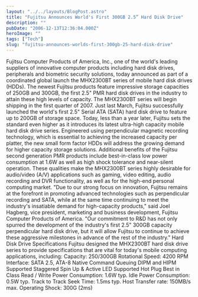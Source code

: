 ```yaml
---
layout: "../../layouts/BlogPost.astro"
title: "Fujitsu Announces World's First 300GB 2.5” Hard Disk Drive"
description: ""
pubDate: "2006-12-13T12:36:04.000Z"
heroImage: ""
tags: ["Tech"]
slug: "fujitsu-announces-worlds-first-300gb-25-hard-disk-drive"
---
```


Fujitsu Computer Products of America, Inc., one of the world's leading suppliers of innovative computer products including hard disk drives, peripherals and biometric security solutions, today announced as part of a coordinated global launch the MHX2300BT series of mobile hard disk drives (HDDs). The newest Fujitsu products feature impressive storage capacities of 250GB and 300GB, the first 2.5" PMR hard disk drives in the industry to attain these high levels of capacity. The MHX2300BT series will begin shipping in the first quarter of 2007.   Just last March, Fujitsu successfully launched the world's first 2.5" Serial ATA (SATA) hard disk drive to feature up to 200GB of storage space. Today, less than a year later, Fujitsu sets the standard even higher as it introduces its latest ultra-high capacity mobile hard disk drive series. Engineered using perpendicular magnetic recording technology, which is essential to achieving the increased capacity per platter, the new small form factor HDDs will address the growing demand for higher capacity storage solutions.  Additional benefits of the Fujitsu second generation PMR products include best-in-class low power consumption at 1.6W as well as high shock tolerance and near-silent operation. These qualities make the MHX2300BT series highly desirable for audio/video (A/V) applications such as gaming, video editing, audio recording and DVR functionality, as well as for the high-end personal computing market.  "Due to our strong focus on innovation, Fujitsu remains at the forefront in promoting advanced technologies such as perpendicular recording and SATA, while at the same time continuing to meet the industry's insatiable demand for high-capacity products," said Joel Hagberg, vice president, marketing and business development, Fujitsu Computer Products of America. "Our commitment to R&amp;D has not only spurred the development of the industry's first 2.5" 300GB capacity perpendicular hard disk drive, but it will allow Fujitsu to continue to achieve these aggressive milestones in advance of the rest of the industry."  Hard Disk Drive Specifications Fujitsu designed the MHX2300BT hard disk drive series to provide specifications that are vital for today's mobile computing applications, including: Capacity: 250/300GB Rotational Speed: 4200 RPM Interface: SATA 2.5, ATA-8 Native Command Queuing DIPM and HIPM Supported Staggered Spin Up &amp; Active LED Supported Hot Plug Best in Class Read / Write Power Consumption: 1.6W typ. Idle Power Consumption: 0.5W typ. Track to Track Seek Time: 1.5ms typ. Host Transfer rate: 150MB/s max. Operating Shock: 300G (2ms)

